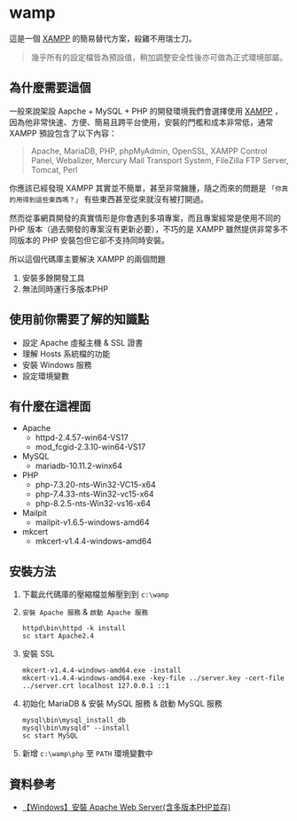 # wamp

這是一個 [XAMPP](https://www.apachefriends.org/zh_tw/index.html) 的簡易替代方案，殺雞不用瑞士刀。

> 幾乎所有的設定檔皆為預設值，稍加調整安全性後亦可做為正式環境部屬。

## 為什麼需要這個

一般來說架設 Aapche + MySQL + PHP 的開發環境我們會選擇使用 [XAMPP](https://www.apachefriends.org/zh_tw/index.html) ，因為他非常快速、方便、簡易且跨平台使用，安裝的門檻和成本非常低，通常 XAMPP 預設包含了以下內容：

> Apache, MariaDB, PHP, phpMyAdmin, OpenSSL, XAMPP Control Panel, Webalizer, Mercury Mail Transport System, FileZilla FTP Server, Tomcat, Perl

你應該已經發現 XAMPP 其實並不簡單，甚至非常臃腫，隨之而來的問題是 `「你真的用得到這些東西嗎？」` 有些東西甚至從來就沒有被打開過。

然而從事網頁開發的真實情形是你會遇到多項專案，而且專案經常是使用不同的 PHP 版本（過去開發的專案沒有更新必要），不巧的是 XAMPP 雖然提供非常多不同版本的 PHP 安裝包但它卻不支持同時安裝。

所以這個代碼庫主要解決 XAMPP 的兩個問題

1. 安裝多餘開發工具
2. 無法同時運行多版本PHP

## 使用前你需要了解的知識點

- 設定 Apache 虛擬主機 & SSL 證書
- 理解 Hosts 系統檔的功能
- 安裝 Windows 服務
- 設定環境變數

## 有什麼在這裡面

- Apache
    - httpd-2.4.57-win64-VS17
    - mod_fcgid-2.3.10-win64-VS17
- MySQL
    - mariadb-10.11.2-winx64
- PHP
    - php-7.3.20-nts-Win32-VC15-x64
    - php-7.4.33-nts-Win32-vc15-x64
    - php-8.2.5-nts-Win32-vs16-x64
- Mailpit
    - mailpit-v1.6.5-windows-amd64
- mkcert
    - mkcert-v1.4.4-windows-amd64

## 安裝方法

1. 下載此代碼庫的壓縮檔並解壓到到 `c:\wamp`

2. `安裝 Apache 服務` & `啟動 Apache 服務`

    ```
    httpd\bin\httpd -k install
    sc start Apache2.4
    ```

3. 安裝 SSL

    ```
    mkcert-v1.4.4-windows-amd64.exe -install
    mkcert-v1.4.4-windows-amd64.exe -key-file ../server.key -cert-file ../server.crt localhost 127.0.0.1 ::1
    ```

4. 初始化 MariaDB & 安裝 MySQL 服務 & 啟動 MySQL 服務

    ```
    mysql\bin\mysql_install_db
    mysql\bin\mysqld" --install
    sc start MySQL
    ```

5. 新增 `c:\wamp\php` 至 `PATH` 環境變數中

## 資料參考

- [【Windows】安裝 Apache Web Server(含多版本PHP並存)](https://ithelp.ithome.com.tw/articles/10284851)
